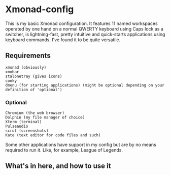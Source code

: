 # Xmonad-config

This is my basic Xmonad configuration. It features 11 named workspaces operated by one hand on a normal QWERTY keyboard using Caps lock as a switcher, is lightning-fast, pretty intuitive and quick-starts applications using keyboard commands. I've found it to be quite versatile. 

## Requirements

    xmonad (obviously)
    xmobar
    stalonetray (gives icons)
    conky
    dmenu (for starting applications) (might be optional depending on your definition of 'optional')

### Optional

    Chromium (the web browser)
    Dolphin (my file manager of choice)
    Xterm (terminal)
    Pulseaudio
    scrot (screenshots)
    Kate (text editor for code files and such)

Some other applications have support in my config but are by no means required to run it. Like, for example, League of Legends. 

## What's in here, and how to use it

